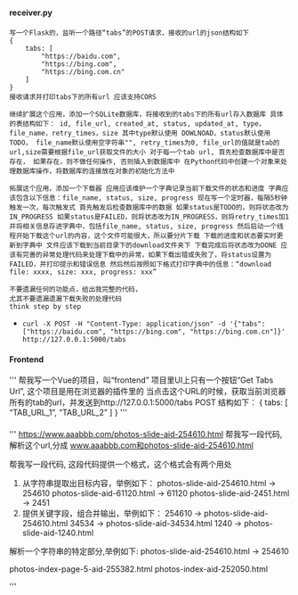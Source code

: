 
#### receiver.py
```
写一个Flask的，监听一个路径“tabs”的POST请求，接收的url的json结构如下 
{
    tabs: [ 
        "https://baidu.com", 
        "https://bing.com", 
        "https://bing.com.cn" 
    ] 
} 
接收请求并打印tabs下的所有url 应该支持CORS

继续扩展这个应用，添加一个SQLite数据库，将接收到的tabs下的所有url存入数据库 具体的表结构如下： id, file_url, created_at, status, updated_at, type， file_name，retry_times，size 其中type默认使用 DOWLNOAD，status默认使用 TODO， file_name默认使用空字符串"", retry_times为0, file_url的值就是tab的url,size需要根据file_url获取文件的大小 对于每一个tab url, 首先检查数据库中是否存在， 如果存在，则不做任何操作, 否则插入到数据库中 在Python代码中创建一个对象来处理数据库操作，将数据库的连接放在对象的初始化方法中

拓展这个应用，添加一个下载器 应用应该维护一个字典记录当前下载文件的状态和进度 字典应该包含以下信息：file_name, status, size, progress 现在写一个定时器，每隔5秒钟触发一次，每次触发式 首先触发后检查数据库中的数据 如果status是TODO的，则将状态改为IN_PROGRESS 如果status是FAILED，则将状态改为IN_PROGRESS，则将retry_times加1 并将相关信息存进字典中，包括file_name, status, size, progress 然后启动一个线程开始下载这个url的内容，这个文件可能很大，所以要分片下载 下载的进度和状态要实时更新到字典中 文件应该下载到当前目录下的download文件夹下 下载完成后将状态改为DONE 应该有完善的异常处理代码来处理下载中的异常，如果下载出错或失败了，将status设置为FAILED，并打印提示和错误信息 然后然后按照如下格式打印字典中的信息：“download file: xxxx, size: xxx, progress: xxx”

不要遗漏任何的功能点，给出我完整的代码， 
尤其不要遗漏遗漏下载失败的处理代码 
think step by step
```
* `curl -X POST -H "Content-Type: application/json" -d '{"tabs":["https://baidu.com", "https://bing.com", "https://bing.com.cn"]}' http://127.0.0.1:5000/tabs`



#### Frontend
'''
帮我写一个Vue的项目，叫“frontend”
项目里UI上只有一个按钮“Get Tabs Url”,
这个项目是用在浏览器的插件里的
当点击这个URL的时候，获取当前浏览器所有的tab的url，并发送到http://127.0.0.1:5000/tabs POST
结构如下：
{
    tabs: [
        “TAB_URL_1”,
        “TAB_URL_2”
    ]
}
'''


#### 
'''
https://www.aaabbb.com/photos-slide-aid-254610.html
帮我写一段代码,解析这个url,分成 www.aaabbb.com和photos-slide-aid-254610.html


帮我写一段代码, 这段代码提供一个格式，这个格式会有两个用处
1. 从字符串提取出目标内容，举例如下：
photos-slide-aid-254610.html -> 254610
photos-slide-aid-61120.html -> 61120
photos-slide-aid-2451.html -> 2451
2. 提供关键字段，组合并输出，举例如下：
254610 -> photos-slide-aid-254610.html 
34534 -> photos-slide-aid-34534.html
1240 -> photos-slide-aid-1240.html

解析一个字符串的特定部分,举例如下: 
photos-slide-aid-254610.html -> 254610


photos-index-page-5-aid-255382.html
photos-index-aid-252050.html

'''